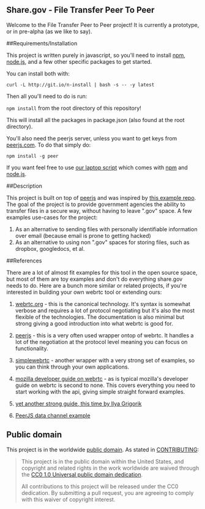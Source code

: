 ## Share.gov - File Transfer Peer To Peer

Welcome to the File Transfer Peer to Peer project!  It is currently a prototype, or in pre-alpha (as we like to say).

##Requirements/Installation 

This project is written purely in javascript, so you'll need to install [npm](https://www.npmjs.com/), [node.js](https://nodejs.org/en/), and a few other specific packages to get started.  

You can install both with:

`curl -L http://git.io/n-install | bash -s -- -y latest`

Then all you'll need to do is run:

`npm install` from the root directory of this repository!

This will install all the packages in package.json (also found at the root directory).

You'll also need the peerjs server, unless you want to get keys from [peerjs.com](http://peerjs.com/).  To do that simply do:

`npm install -g peer`

If you want feel free to use [our laptop script](https://github.com/18F/laptop) which comes with [npm](https://www.npmjs.com/) and [node.js](https://nodejs.org/en/).

##Description

This project is built on top of [peerjs](http://peerjs.com/) and was inspired by [this example repo](http://cdn.peerjs.com/demo/chat.html).  The goal of the project is to provide government agencies the ability to transfer files in a secure way, without having to leave ".gov" space.  A few examples use-cases for the project:

1. As an alternative to sending files with personally identifiable information over email (because email is prone to getting hacked)
2. As an alternative to using non ".gov" spaces for storing files, such as dropbox, googledocs, et al.


##References

There are a lot of almost fit examples for this tool in the open source space, but most of them are toy examples and don't do everything share.gov needs to do.  Here are a bunch more similar or related projects, if you're interested in building your own webrtc tool or extending ours:

1. [webrtc.org](https://webrtc.org/) - this is the canonical technology.  It's syntax is somewhat verbose and requires a lot of protocol negotiating but it's also the most flexible of the technologies.  The documentation is also minimal but strong giving a good introduction into what webrtc is good for.

2. [peerjs](http://peerjs.com) - this is a very often used wrapper ontop of webrtc.  It handles a lot of the negotiation at the protocol level meaning you can focus on functionality.

3. [simplewebrtc](https://simplewebrtc.com/) - another wrapper with a very strong set of examples, so you can think through your own applications.  

4. [mozilla developer guide on webrtc](https://developer.mozilla.org/en-US/docs/Web/Guide/API/WebRTC) - as is typical mozilla's developer guide on webrtc is second to none.  This covers everything you need to start working with the api, giving simple straight forward examples.

5. [yet another strong guide, this time by Ilya Grigorik](https://hpbn.co/webrtc/)

6. [PeerJS data channel example](https://www.laike9m.com/blog/a-tutorial-on-using-peerjs-in-node-webkit-app,57/)

## Public domain

This project is in the worldwide [public domain](LICENSE.md). As stated in [CONTRIBUTING](CONTRIBUTING.md):

> This project is in the public domain within the United States, and copyright and related rights in the work worldwide are waived through the [CC0 1.0 Universal public domain dedication](https://creativecommons.org/publicdomain/zero/1.0/).
>
> All contributions to this project will be released under the CC0 dedication. By submitting a pull request, you are agreeing to comply with this waiver of copyright interest.